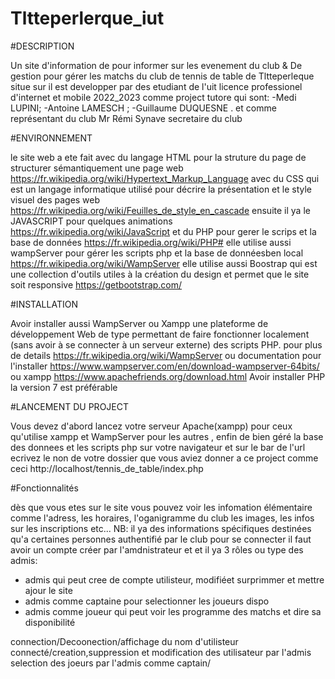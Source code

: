 # Tltteperlerque_iut
#DESCRIPTION

Un site d'information de pour informer sur les evenement du club & De gestion pour gérer les matchs  du club de tennis de table de Tltteperleque situe sur il est developper par des etudiant de l'uit licence professionel d'internet et mobile 2022_2023
comme project tutore  qui sont:
-Medi LUPINI;
-Antoine LAMESCH ;
-Guillaume DUQUESNE .
et comme représentant du club Mr Rémi Synave secretaire du club

#ENVIRONNEMENT

le site web a ete fait avec du langage HTML pour la struture du page de structurer sémantiquement une page web https://fr.wikipedia.org/wiki/Hypertext_Markup_Language
avec du CSS qui est un langage informatique utilisé pour décrire la présentation et le style visuel des pages web https://fr.wikipedia.org/wiki/Feuilles_de_style_en_cascade
ensuite il ya le JAVASCRIPT pour quelques animations https://fr.wikipedia.org/wiki/JavaScript et du PHP pour gerer le scrips et la base de données https://fr.wikipedia.org/wiki/PHP#
elle utilise aussi wampServer pour gérer les scripts php et la base de donnéesben local https://fr.wikipedia.org/wiki/WampServer
elle utilise aussi Boostrap qui est une collection d'outils utiles à la création du design et permet que le site soit responsive https://getbootstrap.com/

#INSTALLATION

Avoir installer aussi WampServer ou Xampp une plateforme de développement Web de type permettant de faire fonctionner localement (sans avoir à se connecter à un serveur externe) des scripts PHP.
pour plus de details https://fr.wikipedia.org/wiki/WampServer ou documentation pour l'installer https://www.wampserver.com/en/download-wampserver-64bits/ ou xampp https://www.apachefriends.org/download.html
Avoir installer PHP la version 7 est préférable 

#LANCEMENT DU PROJECT

Vous devez d'abord lancez votre serveur Apache(xampp) pour ceux qu'utilise xampp et WampServer pour les autres , enfin de bien géré la base des donnees et les scripts php sur votre navigateur et sur le bar de l'url ecrivez le non de votre dossier que vous aviez donner a ce project comme ceci http://localhost/tennis_de_table/index.php

#Fonctionnalités

dès que vous etes sur le site vous pouvez voir les infomation élémentaire comme l'adress, les horaires, l'oganigramme du club les images, les infos sur les inscriptions etc... 
NB: il ya des informations spécifiques destinées qu'a certaines personnes authentifié par le club
pour se connecter il faut avoir un compte créer par l'amdnistrateur et et il ya 3 rôles ou type des admis:
- admis qui peut cree de compte utilisteur, modifiéet surprimmer  et mettre ajour le site 
- admis comme captaine pour selectionner les joueurs dispo
- admis comme joueur qui peut voir les programme des matchs et dire sa disponibilité 

connection/Decoonection/affichage du nom d'utilisteur connecté/creation,suppression et modification des utilisateur par l'admis
selection des joeurs par l'admis comme captain/










